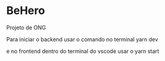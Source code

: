 # BeHero
Projeto de ONG

Para iniciar o backend usar o comando no terminal yarn dev

e no frontend dentro do terminal do vscode usar o yarn start
